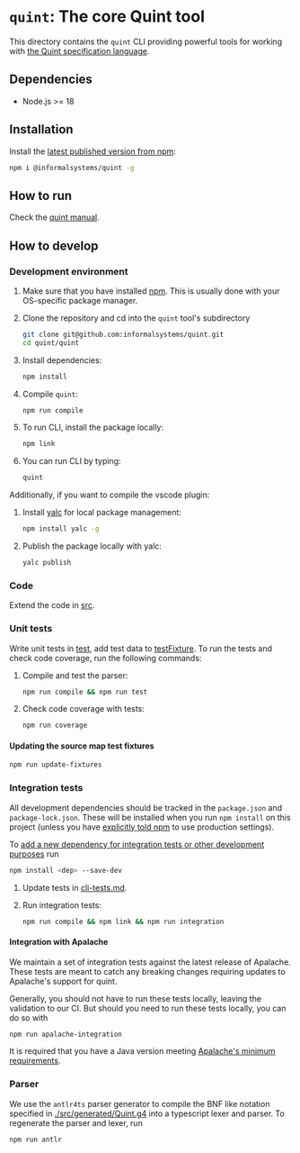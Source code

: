 # `quint`: The core Quint tool

This directory contains the `quint` CLI providing powerful tools for working
with [the Quint specification language](https://github.com/informalsystems/quint).

## Dependencies

- Node.js >= 18

## Installation

Install the [latest published version from npm](https://www.npmjs.com/package/@informalsystems/quint):

``` sh
npm i @informalsystems/quint -g
```

## How to run

Check the [quint manual](https://github.com/informalsystems/quint/blob/main/doc/quint.md).

## How to develop

### Development environment

 1. Make sure that you have installed [npm][]. This is usually done with your
 OS-specific package manager.

 1. Clone the repository and cd into the `quint` tool's subdirectory
 
    ```sh
    git clone git@github.com:informalsystems/quint.git
    cd quint/quint
    ```

 1. Install dependencies:

    ```sh
    npm install
    ```

 1. Compile `quint`:

    ```sh
    npm run compile
    ```

 1. To run CLI, install the package locally:

    ```sh
    npm link
    ```

 1. You can run CLI by typing:

    ```sh
    quint
    ```

Additionally, if you want to compile the vscode plugin:

 1. Install [yalc][] for local package management:

    ```sh
    npm install yalc -g
    ```

 1. Publish the package locally with yalc:

    ```sh
    yalc publish
    ```


### Code

Extend the code in [src](./src).

### Unit tests

Write unit tests in [test](./test), add test data to
[testFixture](./testFixture). To run the tests and check code coverage, run the
following commands:

 1. Compile and test the parser:

    ```sh
    npm run compile && npm run test
    ```

 1. Check code coverage with tests:

    ```sh
    npm run coverage
    ```

#### Updating the source map test fixtures

``` sh
npm run update-fixtures
```

### Integration tests

All development dependencies should be tracked in the `package.json` and
`package-lock.json`. These will be installed when you run `npm install` on
this project (unless you have [explicitly told
npm](https://docs.npmjs.com/cli/v9/commands/npm-install#description) to use
production settings).

To [add a new dependency for integration tests or other development
purposes](https://docs.npmjs.com/specifying-dependencies-and-devdependencies-in-a-package-json-file)
run

``` sh
npm install <dep> --save-dev
```

 1. Update tests in [cli-tests.md](./cli-tests.md).

 1. Run integration tests:

    ```sh
    npm run compile && npm link && npm run integration
    ```

[npm]: https://en.wikipedia.org/wiki/Npm_(software)
[yalc]: https://www.npmjs.com/package/yalc
[txm]: https://www.npmjs.com/package/txm

#### Integration with Apalache

We maintain a set of integration tests against the latest release of Apalache.
These tests are meant to catch any breaking changes requiring updates to
Apalache's support for quint.

Generally, you should not have to run these tests locally, leaving the
validation to our CI. But should you need to run these tests locally, you can do
so with

```sh
npm run apalache-integration
```

It is required that you have a Java version meeting [Apalache's minimum
requirements](https://apalache.informal.systems/docs/apalache/installation/jvm.html).

### Parser

We use the `antlr4ts` parser generator to compile the BNF like notation specified
in [./src/generated/Quint.g4](./src/generated/Quint.g4) into a typescript lexer and
parser. To regenerate the parser and lexer, run

``` sh
npm run antlr
```
